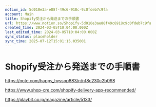 ```yaml
---
notion_id: 5d010e3a-e88f-49c6-918c-9c0fdeb7c9fa
account: Main
title: Shopify受注から発送までの手順書
url: https://www.notion.so/Shopify-5d010e3ae88f49c6918c9c0fdeb7c9fa
created_time: 2024-03-05T10:04:00.000Z
last_edited_time: 2024-03-05T10:04:00.000Z
sync_status: placeholder
sync_time: 2025-07-12T15:01:15.035001
---
```

# Shopify受注から発送までの手順書

https://note.com/happy_hyssop883/n/nf8c230c2b098

https://www.shop-cre.com/shopify-delivery-app-recommended/

https://playbit.co.jp/magazine/article/5133/

